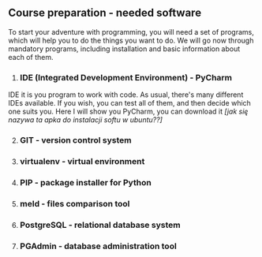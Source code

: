 ## Course preparation - needed software

To start your adventure with programming, you will need a set of programs, which will
help you to do the things you want to do. We will go now through mandatory programs, 
including installation and basic information about each of them.

1. ### IDE (Integrated Development Environment) - PyCharm
IDE it is you program to work with code. As usual, there's many different IDEs
available. If you wish, you can test all of them, and then decide which one suits
you. Here I will show you PyCharm, you can download it *[jak się nazywa ta apka 
do instalacji softu w ubuntu??]*


2. ### GIT - version control system

3. ### virtualenv - virtual environment

4. ### PIP - package installer for Python

5. ### meld - files comparison tool

6. ### PostgreSQL - relational database system

7. ### PGAdmin - database administration tool